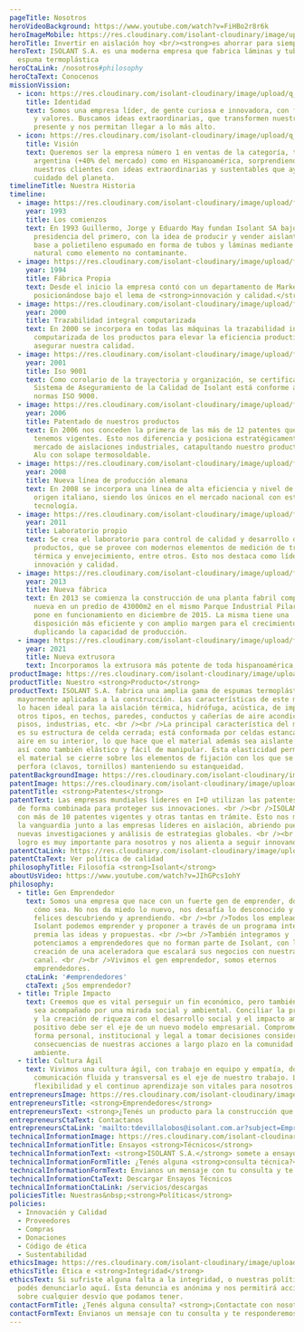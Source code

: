 ```yaml
---
pageTitle: Nosotros
heroVideoBackground: https://www.youtube.com/watch?v=FiHBo2r8r6k
heroImageMobile: https://res.cloudinary.com/isolant-cloudinary/image/upload/q_auto:good,f_auto/website-2021/about-us/isolant-aislantes-empresa-fondo-mobile.jpg
heroTitle: Invertir en aislación hoy <br/><strong>es ahorrar para siempre</strong>
heroText: ISOLANT S.A. es una moderna empresa que fabrica láminas y tubos de
  espuma termoplástica
heroCtaLink: /nosotros#philosophy
heroCtaText: Conocenos
missionVission:
  - icon: https://res.cloudinary.com/isolant-cloudinary/image/upload/q_auto:good,f_auto/website-2021/about-us/isolant-aislantes-nosotros-icono-identidad.svg
    title: Identidad
    text: Somos una empresa líder, de gente curiosa e innovadora, con fuertes lazos
      y valores. Buscamos ideas extraordinarias, que transformen nuestro
      presente y nos permitan llegar a lo más alto.
  - icon: https://res.cloudinary.com/isolant-cloudinary/image/upload/q_auto:good,f_auto/website-2021/about-us/isolant-aislantes-nosotros-icono-vision.svg
    title: Visión
    text: Queremos ser la empresa número 1 en ventas de la categoría, tanto en
      argentina (+40% del mercado) como en Hispanoamérica, sorprendiendo a
      nuestros clientes con ideas extraordinarias y sustentables que ayuden al
      cuidado del planeta.
timelineTitle: Nuestra Historia
timeline:
  - image: https://res.cloudinary.com/isolant-cloudinary/image/upload/f_auto,q_auto:good/website-2021/about-us/isolant-aislantes-nuestra-empresa-nuestra-historia-1993.jpg
    year: 1993
    title: Los comienzos
    text: En 1993 Guillermo, Jorge y Eduardo May fundan Isolant SA bajo la
      presidencia del primero, con la idea de producir y vender aislantes en
      base a polietileno espumado en forma de tubos y láminas mediante gas
      natural como elemento no contaminante.
  - image: https://res.cloudinary.com/isolant-cloudinary/image/upload/f_auto,q_auto:good/website-2021/about-us/isolant-aislantes-nuestra-empresa-nuestra-historia-1994.jpg
    year: 1994
    title: Fábrica Propia
    text: Desde el inicio la empresa contó con un departamento de Marketing
      posicionándose bajo el lema de <strong>innovación y calidad.</strong>
  - image: https://res.cloudinary.com/isolant-cloudinary/image/upload/f_auto,q_auto:good/website-2021/about-us/isolant-aislantes-nuestra-empresa-nuestra-historia-2000.jpg
    year: 2000
    title: Trazabilidad integral computarizada
    text: En 2000 se incorpora en todas las máquinas la trazabilidad integral
      computarizada de los productos para elevar la eficiencia productiva y
      asegurar nuestra calidad.
  - image: https://res.cloudinary.com/isolant-cloudinary/image/upload/f_auto,q_auto:good/website-2021/about-us/isolant-aislantes-nuestra-empresa-nuestra-historia-2001.jpg
    year: 2001
    title: Iso 9001
    text: Como corolario de la trayectoria y organización, se certifica que el
      Sistema de Aseguramiento de la Calidad de Isolant está conforme a las
      normas ISO 9000.
  - image: https://res.cloudinary.com/isolant-cloudinary/image/upload/f_auto,q_auto:good/website-2021/about-us/isolant-aislantes-nuestra-empresa-nuestra-historia-2006.jpg
    year: 2006
    title: Patentado de nuestros productos
    text: En 2006 nos conceden la primera de las más de 12 patentes que actualmente
      tenemos vigentes. Esto nos diferencia y posiciona estratégicamente en el
      mercado de aislaciones industriales, catapultando nuestro producto Doble
      Alu con solape termosoldable.
  - image: https://res.cloudinary.com/isolant-cloudinary/image/upload/f_auto,q_auto:good/website-2021/about-us/isolant-aislantes-nuestra-empresa-nuestra-historia-2008.jpg
    year: 2008
    title: Nueva línea de producción alemana
    text: En 2008 se incorpora una línea de alta eficiencia y nivel de calidad, de
      origen italiano, siendo los únicos en el mercado nacional con este tipo de
      tecnología.
  - image: https://res.cloudinary.com/isolant-cloudinary/image/upload/f_auto,q_auto:good/website-2021/about-us/isolant-aislantes-nuestra-empresa-nuestra-historia-2011.jpg
    year: 2011
    title: Laboratorio propio
    text: Se crea el laboratorio para control de calidad y desarrollo de nuevos
      productos, que se provee con modernos elementos de medición de transmisión
      térmica y envejecimiento, entre otros. Esto nos destaca como líderes en
      innovación y calidad.
  - image: https://res.cloudinary.com/isolant-cloudinary/image/upload/f_auto,q_auto:good/website-2021/about-us/isolant-aislantes-nuestra-empresa-nuestra-historia-2013.jpg
    year: 2013
    title: Nueva fábrica
    text: En 2013 se comienza la construcción de una planta fabril completamente
      nueva en un predio de 43000m2 en el mismo Parque Industrial Pilar, que se
      pone en funcionamiento en diciembre de 2015. La misma tiene una
      disposición más eficiente y con amplio margen para el crecimiento,
      duplicando la capacidad de producción.
  - image: https://res.cloudinary.com/isolant-cloudinary/image/upload/f_auto,q_auto:good/website-2021/about-us/isolant-aislantes-nuestra-empresa-nuestra-historia-2021.jpg
    year: 2021
    title: Nueva extrusora
    text: Incorporamos la extrusora más potente de toda hispanoamérica, que nos permitió darle respuesta a una demanda creciente y optimizar productos en línea y de mayores espesores. Tecnología coreana de punta. Un riesgo e inversión en una Argentina golpeada durante la Pandemia COVID-19.
productImage: https://res.cloudinary.com/isolant-cloudinary/image/upload/f_auto,q_auto:good/website-2021/about-us/isolant-aislantes-nuestra-empresa-nuestro-producto-rollos.png
productTitle: Nuestro <strong>Producto</strong>
productText: ISOLANT S.A. fabrica una amplia gama de espumas termoplásticas,
  mayormente aplicadas a la construcción. Las características de este material
  lo hacen ideal para la aislación térmica, hidrófuga, acústica, de impacto y de
  otros tipos, en techos, paredes, conductos y cañerías de aire acondicionado,
  pisos, industrias, etc. <br /><br />La principal característica del material
  es su estructura de celda cerrada; está conformada por celdas estancas con
  aire en su interior, lo que hace que el material además sea aislante térmico,
  así como también elástico y fácil de manipular. Esta elasticidad permite que
  el material se cierre sobre los elementos de fijación con los que se lo
  perfora (clavos, tornillos) manteniendo su estanqueidad.
patentBackgroundImage: https://res.cloudinary.com/isolant-cloudinary/image/upload/f_auto,q_auto:good/website-2021/about-us/isolant-aislantes-nuestra-empresa-patentes-imagen-fondo-azul.jpg
patentImage: https://res.cloudinary.com/isolant-cloudinary/image/upload/f_auto,q_auto:good/website-2021/about-us/isolant-aislantes-nuestra-empresa-patentes.png
patentTitle: <strong>Patentes</strong>
patentText: Las empresas mundiales líderes en I+D utilizan las patentes y marcas
  de forma combinada para proteger sus innovaciones. <br /><br />ISOLANT cuenta
  con más de 10 patentes vigentes y otras tantas en trámite. Esto nos mantiene a
  la vanguardia junto a las empresas líderes en aislación, abriendo puertas a
  nuevas investigaciones y análisis de estrategias globales. <br /><br />Este
  logro es muy importante para nosotros y nos alienta a seguir innovando.
patentCtaLink: https://res.cloudinary.com/isolant-cloudinary/image/upload/f_auto,q_auto:good/website-2021/about-us/isolant-aislantes-innovacion-y-calidad-politica-calidad.webp
patentCtaText: Ver política de calidad
philosophyTitle: Filosofía <strong>Isolant</strong>
aboutUsVideo: https://www.youtube.com/watch?v=JIhGPcs1ohY
philosophy:
  - title: Gen Emprendedor
    text: Somos una empresa que nace con un fuerte gen de emprender, dónde sea y
      cómo sea. No nos da miedo lo nuevo, nos desafía lo desconocido y somos
      felices descubriendo y aprendiendo. <br /><br />Todos los empleados de
      Isolant podemos emprender y proponer a través de un programa interno que
      premia las ideas y propuestas. <br /><br />También integramos y
      potenciamos a emprendedores que no forman parte de Isolant, con la
      creación de una aceleradora que escalará sus negocios con nuestra marca y
      canal. <br /><br />Vivimos el gen emprendedor, somos eternos
      emprendedores.
    ctaLink: '#emprendedores'
    ctaText: ¿Sos emprendedor?
  - title: Triple Impacto
    text: Creemos que es vital perseguir un fin económico, pero también que el mismo
      sea acompañado por una mirada social y ambiental. Conciliar la producción
      y la creación de riqueza con el desarrollo social y el impacto ambiental
      positivo debe ser el eje de un nuevo modelo empresarial. Comprometidos de
      forma personal, institucional y legal a tomar decisiones considerando las
      consecuencias de nuestras acciones a largo plazo en la comunidad y el
      ambiente.
  - title: Cultura Ágil
    text: Vivimos una cultura ágil, con trabajo en equipo y empatía, donde la
      comunicación fluida y transversal es el eje de nuestro trabajo. La
      flexibilidad y el continuo aprendizaje son vitales para nosotros.
entrepreneursImage: https://res.cloudinary.com/isolant-cloudinary/image/upload/f_auto,q_auto:good/website-2021/about-us/isolant-aislantes-empresa-emprendedores.jpg
entrepreneursTitle: <strong>Emprendedores</strong>
entrepreneursText: <strong>¿Tenés un producto para la construcción que impulse nuestra <a href="#philosophy">filosofía de Triple Impacto</a>?</strong><br /> Escribinos y uno de los miembros del Comité de Desarrollo te estará contactando en breve.
entrepreneursCtaText: Contactanos
entrepreneursCtaLink: 'mailto:tdevillalobos@isolant.com.ar?subject=Emprendedores'
technicalInformationImage: https://res.cloudinary.com/isolant-cloudinary/image/upload/f_auto,q_auto:good/website-2021/about-us/isolant-aislantes-nuestra-empresa-ensayos-tecnicos.jpg
technicalInformationTitle: Ensayos <strong>Técnicos</strong>
technicalInformationText: <strong>ISOLANT S.A.</strong> somete a ensayos y pruebas de laboratorio a sus productos con el fin de certificarlos ante autoridades nacionales e internacionales. Descargá nuestros ensayos debajo, o envianos un correo con tus consultas técnicas.
technicalInformationFormTitle: ¿Tenés alguna <strong>consulta técnica?</strong>
technicalInformationFormText: Envianos un mensaje con tu consulta y te responderemos a la brevedad.
technicalInformationCtaText: Descargar Ensayos Técnicos
technicalInformationCtaLink: /servicios/descargas
policiesTitle: Nuestras&nbsp;<strong>Políticas</strong>
policies:
  - Innovación y Calidad
  - Proveedores
  - Compras
  - Donaciones
  - Código de ética
  - Sustentabilidad
ethicsImage: https://res.cloudinary.com/isolant-cloudinary/image/upload/f_auto,q_auto:good/website-2021/about-us/isolant-aislantes-nuestra-empresa-etica-e-integridad.jpg
ethicsTitle: Ética e <strong>Integridad</strong>
ethicsText: Si sufriste alguna falta a la integridad, o nuestras políticas,
  podés denunciarlo aquí. Esta denuncia es anónima y nos permitirá accionar
  sobre cualquier desvío que podamos tener.
contactFormTitle: ¿Tenés alguna consulta? <strong>¡Contactate con nosotros!</strong>
contactFormText: Envianos un mensaje con tu consulta y te responderemos a la brevedad.
---
```


